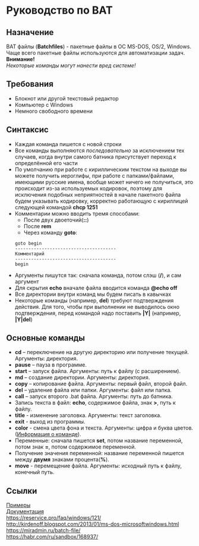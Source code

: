 # Руководство по BAT
## Назначение
BAT файлы (**Batchfiles**) - пакетные файлы в ОС MS-DOS, OS/2, Windows. Чаще всего пакетные файлы используются для
автоматизации задач.  
**Внимание!**  
*Некоторые команды могут нанести вред системе!*
## Требования
+ Блокнот или другой текстовый редактор
+ Компьютер с Windows
+ Немного свободного времени
## Синтаксис
+ Каждая команда пишется с новой строки
+ Все команды выполняются *последовательно* за исключением тех случаев, когда внутри самого батника присутствует переход к определённой его части
+ По умолчанию при работе с кириллическим текстом на выходе вы можете получить иероглифы, при работе с папками/файлами, имеющими русские имена, вообще может ничего не получиться, это происходит из-за используемых кодировок, поэтому для исключения подобных неприятностей в начале пакетного файла будем указывать кодировку, корректно работающую с кириллицей следующей командой **chcp 1251**
+ Комментарии можно вводить тремя способами:
    * После двух двоеточий(**::**)
    * После **rem**
    * Через команду **goto**:
    ```batch
    goto begin
    --------------------------------------
    Комментарий
    --------------------------------------
    begin
    ```
+ Аргументы пишутся так: сначала команда, потом слэш (**/**), и сам аргумент
+ Для скрытия **echo** вначале файла вводится команда **@echo off**
+ Все директории внутри команд мы будем писать в кавычках
+ Некоторые команды (например, **del**) требуют подтверждения действия.
Для того, чтобы при выполнении не выводилось окно подтверждения,
перед командой надо поставить **|Y|** (например, **|Y|del**)
## Основные команды
* **cd** – переключение на другую директорию или получение текущей. Аргументы: директория.
* **pause** – пауза в программе.
* **start** – запуск файла. Аргументы: путь к файлу (с расширением).
* **md** – создание директории. Аргументы: директория.
* **copy** – копирование файла. Аргументы: первый файл, второй файл.
* **del** – удаление файла или папки. Аргументы: файл или папка.
* **call** – запуск второго .bat файла. Аргументы: путь до батника.
* Запись текста в файл: **echo**, содержимое файла, знак **>**, путь к файлу.
* **title** - изменение заголовка. Аргументы: текст заголовка.
* **exit** - выход из программы.
* **color** - смена цвета фона и текста. Аргументы: цифра и буква цветов. ([Информация о команде](/help/color.txt)).
* Переменные: сначала пишется **set**, потом название переменной, потом знак **=**, потом содержимое переменной.
* Получение значения переменной: название переменной пишется между **двумя** знаками процента(**%**).
* **move** - перемещение файла. Аргументы: исходный путь к файлу, конечный путь.
## Ссылки
[Примеры](../main/bat-example "Примеры")  
[Документация](../main/help "Документация")  
https://reservice.pro/faq/windows/121/  
http://kirdenoff.blogspot.com/2013/01/ms-dos-microsoftwindows.html  
https://miradmin.ru/batch-file/  
https://habr.com/ru/sandbox/168937/
